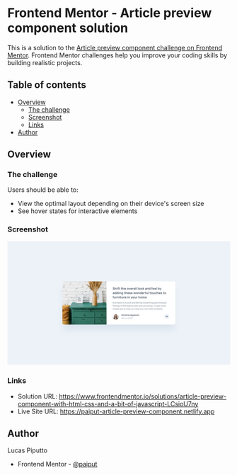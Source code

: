 # Frontend Mentor - Article preview component solution

This is a solution to the [Article preview component challenge on Frontend Mentor](https://www.frontendmentor.io/challenges/article-preview-component-dYBN_pYFT). Frontend Mentor challenges help you improve your coding skills by building realistic projects. 

## Table of contents

- [Overview](#overview)
  - [The challenge](#the-challenge)
  - [Screenshot](#screenshot)
  - [Links](#links)
- [Author](#author)

## Overview

### The challenge

Users should be able to:

- View the optimal layout depending on their device's screen size
- See hover states for interactive elements

### Screenshot

![](./assets/design/desktop-design.jpg)

### Links

- Solution URL: https://www.frontendmentor.io/solutions/article-preview-component-with-html-css-and-a-bit-of-javascript-LCsioU7ny
- Live Site URL: https://paiput-article-preview-component.netlify.app

## Author

Lucas Piputto

- Frontend Mentor - [@paiput](https://www.frontendmentor.io/profile/paiput)